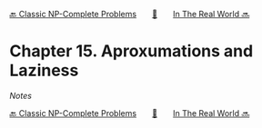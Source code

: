[🔙 Classic NP-Complete Problems][previous-chapter]&nbsp;&nbsp;&nbsp;&nbsp;&nbsp;&nbsp;&nbsp;[🏡][readme]&nbsp;&nbsp;&nbsp;&nbsp;&nbsp;&nbsp;&nbsp;[In The Real World 🔜][upcoming-chapter]

# Chapter 15. Aproxumations and Laziness

_Notes_

[🔙 Classic NP-Complete Problems][previous-chapter]&nbsp;&nbsp;&nbsp;&nbsp;&nbsp;&nbsp;&nbsp;[🏡][readme]&nbsp;&nbsp;&nbsp;&nbsp;&nbsp;&nbsp;&nbsp;[In The Real World 🔜][upcoming-chapter]

[readme]: README.md
[previous-chapter]: ch014-classic-np-complete-problems.md
[upcoming-chapter]: ch016-in-the-real-world.md
